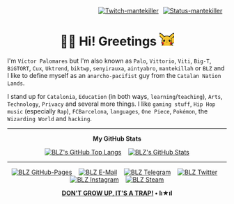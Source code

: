 <div align="right">

<a href="https://twitch.tv/mantekiller" target="_blank"><img alt="Twitch-mantekiller" src="https://img.shields.io/static/v1?label=&message=mantekiller&logo=Twitch&color=161b22&logoColor=9146ff&style=for-the-badge" style="padding-right:10px;" /></a><a href="https://twitch.tv/mantekiller" target="_blank"><img alt="Status-mantekiller" src="https://img.shields.io/twitch/status/mantekiller?label=&color=6340a5&style=for-the-badge" style="padding-right:10px;" /></a>

</div>

<h1 align="center"><b>👋🏼 Hi! Greetings </b><img src="./img/pikachu_wave.gif" width="33"/></h1>

I'm `Víctor Palomares` but I'm also known as `Palo`, `Vittorio`, `Viti`, `Big-T`, `BiGTORT`, `Cux`, `Uktrend`, `biktwp`, `senyirauxa`, `aintyabro`, `mantekillah` or `BLZ` and I like to define myself as an `anarcho-pacifist` guy from the `Catalan Nation Lands`.
  
I stand up for `Catalonia`, `Education` (in both ways, `learning`/`teaching`), `Arts`, `Technology`, `Privacy` and several more things. I like `gaming stuff`, `Hip Hop music` (especially `Rap`), `FCBarcelona`, `languages`, `One Piece`, `Pokémon`, the `Wizarding World` and `hacking`.

---
<div align="center">
  
**My GitHub Stats**
  
[![BLZ's GitHub Top Langs](https://github-readme-stats.vercel.app/api/top-langs/?username=mantekillah&hide_border=false&langs_count=10&layout=compact&title_color=00ff00&text_color=5edf2b&bg_color=0d1117&border_color=30363d&custom_title=MOST+USED+LANGUAGES&disable_animations=boolean)](https://github.com/mantekillah)
&nbsp;&nbsp;
[![BLZ's GitHub Stats](https://github-readme-stats.vercel.app/api?username=mantekillah&hide_border=false&show_icons=true&icon_color=ffffff&bg_color=0d1117&text_color=5edf2b&border_color=30363d&cache_seconds=1800&title_color=00ff00&hide_title=true&disable_animations=boolean)](https://github.com/mantekillah)

---
  
[![BLZ GitHub-Pages](https://img.shields.io/static/v1?label=&message=mantekillah.github.io/palo&logo=Jekyll&logoColor=ffffff&color=161b22&style=for-the-badge)](https://mantekillah.github.io/palo)
&nbsp;&nbsp;
[![BLZ E-Mail](https://img.shields.io/static/v1?label=&message=E-Mail&labelColor=263163&logo=ProtonMail&logoColor=ffffff&color=161b22&style=for-the-badge)](mailto:mantekillah@pm.me)
&nbsp;&nbsp;
[![BLZ Telegram](https://img.shields.io/static/v1?label=&message=palo_senyirauxa&logo=Telegram&logoColor=26a5e4&color=161b22&style=for-the-badge)](https://t.me/palo_senyirauxa)
&nbsp;&nbsp;
[![BLZ Twitter](https://img.shields.io/static/v1?label=&message=aintyabro&logo=Twitter&logoColor=1da1f2&color=161b22&style=for-the-badge)](https://twitter.com/intent/follow?original_referer=https%3A%2F%2Fgithub.com%2Fmantekillah&screen_name=aintyabro)
&nbsp;&nbsp;
[![BLZ Instagram](https://img.shields.io/static/v1?label=&message=blz.reborn&logo=Instagram&logoColor=d5318c&color=161b22&style=for-the-badge)](http://instagram.com/blz.reborn)
&nbsp;&nbsp;
[![BLZ Steam](https://img.shields.io/static/v1?label=&message=mantekillah&logo=Steam&logoColor=ffffff&color=161b22&style=for-the-badge)](https://steamcommunity.com/id/mantekillah)

**<a href="https://www.youtube.com/watch?v=dQw4w9WgXcQ">DON'T GROW UP, IT'S A TRAP!</a> • lı★ıl**

</div>
